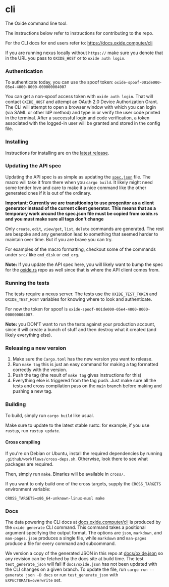 # cli

The Oxide command line tool.

The instructions below refer to instructions for contributing to the repo.

For the CLI docs for end users refer to: https://docs.oxide.computer/cli

If you are running nexus locally without `https://` make sure you denote that in
the URL you pass to `OXIDE_HOST` or to `oxide auth login`.

### Authentication

To authenticate today, you can use the spoof token:
`oxide-spoof-001de000-05e4-4000-8000-000000004007`

You can get a non-spoof access token with `oxide auth login`.
That will contact `OXIDE_HOST` and attempt an OAuth 2.0 Device
Authorization Grant. The CLI will attempt to open a browser window
with which you can login (via SAML or other IdP method) and type in
or verify the user code printed in the terminal. After a successful
login and code verification, a token associated with the logged-in
user will be granted and stored in the config file.

### Installing

Instructions for installing are on the [latest release](https://github.com/oxidecomputer/cli/releases).

### Updating the API spec

Updating the API spec is as simple as updating the [`spec.json`](spec.json) file. The macro will take it from there when
you `cargo build`. It likely might need some tender love and care to make it a nice command like the other generated ones
if it is out of the ordinary.

**Important: Currently we are transitioning to use progenitor as a client generator instead of the current client generator.**
**This means that as a temporary work around the spec.json file must be copied from oxide.rs and you must make sure all tags don't change**

Only `create`, `edit`, `view/get`, `list`, `delete` commands are generated. The rest are bespoke and any generation lead to something
that seemed harder to maintain over time. But if you are brave you can try.

For examples of the macro formatting, checkout some of the commands under `src/` like `cmd_disk` or `cmd_org`.

**Note:** If you update the API spec here, you will likely want to bump the spec for the [oxide.rs](https://github.com/oxidecomputer/oxide.rs)
repo as well since that is where the API client comes from.

### Running the tests

The tests require a nexus server. The tests use the `OXIDE_TEST_TOKEN` and `OXIDE_TEST_HOST` variables for knowing where to look and authenticate.

For now the token for spoof is `oxide-spoof-001de000-05e4-4000-8000-000000004007`.

**Note:** you DON'T want to run the tests against your production account, since it will create a bunch of stuff and then destroy what it created (and likely everything else).

### Releasing a new version

1. Make sure the `Cargo.toml` has the new version you want to release.
2. Run `make tag` this is just an easy command for making a tag formatted
   correctly with the version.
3. Push the tag (the result of `make tag` gives instructions for this)
4. Everything else is triggered from the tag push. Just make sure all the tests
   and cross compilation pass on the `main` branch before making and pushing
   a new tag.

### Building

To build, simply run `cargo build` like usual.

Make sure to update to the latest stable rustc: for example, if you use `rustup`, run `rustup update`.

#### Cross compiling

If you're on Debian or Ubuntu, install the required dependencies by running `.github/workflows/cross-deps.sh`. Otherwise, look there to see what packages are required.

Then, simply run `make`. Binaries will be available in `cross/`.

If you want to only build one of the cross targets, supply the `CROSS_TARGETS` environment variable:

    CROSS_TARGETS=x86_64-unknown-linux-musl make

### Docs

The data powering the CLI docs at [docs.oxide.computer/cli](https://docs.oxide.computer/cli) is produced by the `oxide generate` CLI command. This command takes a positional argument specifying the output format. The options are `json`, `markdown`, and `man-pages`. `json` produces a single file, while `markdown` and `man-pages` produce a file for every command and subcommand.

We version a copy of the generated JSON in this repo at [docs/oxide.json](docs/oxide.json) so any revision can be fetched by the docs site at build time. The test `test_generate_json` will fail if `docs/oxide.json` has not been updated with the CLI changes on a given branch. To update the file, run `cargo run -- generate json -D docs` or run `test_generate_json` with `EXPECTORATE=overwrite` set.
